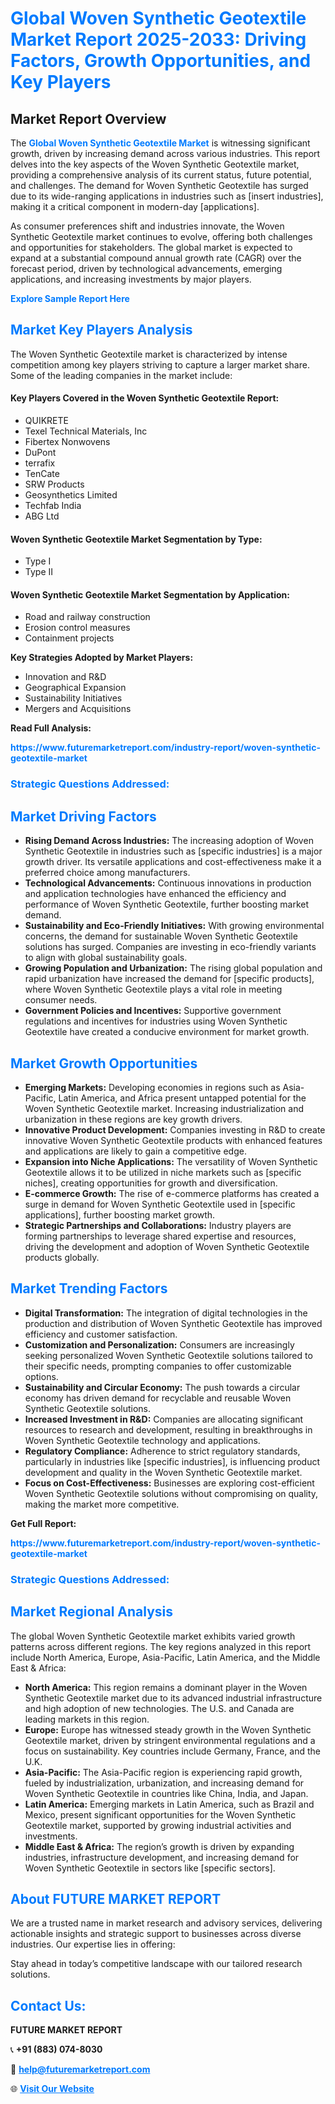 <h1 style="color: #007BFF;">Global Woven Synthetic Geotextile Market Report 2025-2033: Driving Factors, Growth Opportunities, and Key Players</h1>

<section id="overview">
<h2>Market Report Overview</h2>
<p>The <a href="https://www.futuremarketreport.com/industry-report/woven-synthetic-geotextile-market" style="color: #007BFF; text-decoration: none;"><strong>Global Woven Synthetic Geotextile Market</strong></a> is witnessing significant growth, driven by increasing demand across various industries. This report delves into the key aspects of the Woven Synthetic Geotextile market, providing a comprehensive analysis of its current status, future potential, and challenges. The demand for Woven Synthetic Geotextile has surged due to its wide-ranging applications in industries such as [insert industries], making it a critical component in modern-day [applications].</p>
<p>As consumer preferences shift and industries innovate, the Woven Synthetic Geotextile market continues to evolve, offering both challenges and opportunities for stakeholders. The global market is expected to expand at a substantial compound annual growth rate (CAGR) over the forecast period, driven by technological advancements, emerging applications, and increasing investments by major players.</p>
</section>

<section id="overview">
<p><a href="https://www.futuremarketreport.com/request-sample/reportId=109760" style="color: #007BFF; text-decoration: none;"><strong>Explore Sample Report Here</strong></a></p>
</section>

<section id="key-players">
<h2 style="color: #007BFF;">Market Key Players Analysis</h2>
<p>The Woven Synthetic Geotextile market is characterized by intense competition among key players striving to capture a larger market share. Some of the leading companies in the market include:</p>
<h4>Key Players Covered in the Woven Synthetic Geotextile Report:</h4>
<ul><li>QUIKRETE</li><li>Texel Technical Materials, Inc</li><li>Fibertex Nonwovens</li><li>DuPont</li><li>terrafix</li><li>TenCate</li><li>SRW Products</li><li>Geosynthetics Limited</li><li>Techfab India</li><li>ABG Ltd</li></ul>
<h4>Woven Synthetic Geotextile Market Segmentation by Type:</h4>
<ul><li>Type I</li><li>Type II</li></ul>

<h4>Woven Synthetic Geotextile Market Segmentation by Application:</h4>
<ul><li>Road and railway construction</li><li>Erosion control measures</li><li>Containment projects</li></ul>
<p><strong>Key Strategies Adopted by Market Players:</strong></p>
<ul>
<li>Innovation and R&D</li>
<li>Geographical Expansion</li>
<li>Sustainability Initiatives</li>
<li>Mergers and Acquisitions</li>
</ul>
</section>

<section>
<p><strong>Read Full Analysis: </strong></p><a href="https://www.futuremarketreport.com/industry-report/woven-synthetic-geotextile-market" style="color: #007BFF; text-decoration: none;"><strong>https://www.futuremarketreport.com/industry-report/woven-synthetic-geotextile-market</strong></a>
<h3 style="color: #007BFF;">Strategic Questions Addressed:</h3>
</section>

<section id="driving-factors">
<h2 style="color: #007BFF;">Market Driving Factors</h2>
<ul>
<li><strong>Rising Demand Across Industries:</strong> The increasing adoption of Woven Synthetic Geotextile in industries such as [specific industries] is a major growth driver. Its versatile applications and cost-effectiveness make it a preferred choice among manufacturers.</li>
<li><strong>Technological Advancements:</strong> Continuous innovations in production and application technologies have enhanced the efficiency and performance of Woven Synthetic Geotextile, further boosting market demand.</li>
<li><strong>Sustainability and Eco-Friendly Initiatives:</strong> With growing environmental concerns, the demand for sustainable Woven Synthetic Geotextile solutions has surged. Companies are investing in eco-friendly variants to align with global sustainability goals.</li>
<li><strong>Growing Population and Urbanization:</strong> The rising global population and rapid urbanization have increased the demand for [specific products], where Woven Synthetic Geotextile plays a vital role in meeting consumer needs.</li>
<li><strong>Government Policies and Incentives:</strong> Supportive government regulations and incentives for industries using Woven Synthetic Geotextile have created a conducive environment for market growth.</li>
</ul>
</section>

<section id="growth-opportunities">
<h2 style="color: #007BFF;">Market Growth Opportunities</h2>
<ul>
<li><strong>Emerging Markets:</strong> Developing economies in regions such as Asia-Pacific, Latin America, and Africa present untapped potential for the Woven Synthetic Geotextile market. Increasing industrialization and urbanization in these regions are key growth drivers.</li>
<li><strong>Innovative Product Development:</strong> Companies investing in R&D to create innovative Woven Synthetic Geotextile products with enhanced features and applications are likely to gain a competitive edge.</li>
<li><strong>Expansion into Niche Applications:</strong> The versatility of Woven Synthetic Geotextile allows it to be utilized in niche markets such as [specific niches], creating opportunities for growth and diversification.</li>
<li><strong>E-commerce Growth:</strong> The rise of e-commerce platforms has created a surge in demand for Woven Synthetic Geotextile used in [specific applications], further boosting market growth.</li>
<li><strong>Strategic Partnerships and Collaborations:</strong> Industry players are forming partnerships to leverage shared expertise and resources, driving the development and adoption of Woven Synthetic Geotextile products globally.</li>
</ul>
</section>

<section id="trending-factors">
<h2 style="color: #007BFF;">Market Trending Factors</h2>
<ul>
<li><strong>Digital Transformation:</strong> The integration of digital technologies in the production and distribution of Woven Synthetic Geotextile has improved efficiency and customer satisfaction.</li>
<li><strong>Customization and Personalization:</strong> Consumers are increasingly seeking personalized Woven Synthetic Geotextile solutions tailored to their specific needs, prompting companies to offer customizable options.</li>
<li><strong>Sustainability and Circular Economy:</strong> The push towards a circular economy has driven demand for recyclable and reusable Woven Synthetic Geotextile solutions.</li>
<li><strong>Increased Investment in R&D:</strong> Companies are allocating significant resources to research and development, resulting in breakthroughs in Woven Synthetic Geotextile technology and applications.</li>
<li><strong>Regulatory Compliance:</strong> Adherence to strict regulatory standards, particularly in industries like [specific industries], is influencing product development and quality in the Woven Synthetic Geotextile market.</li>
<li><strong>Focus on Cost-Effectiveness:</strong> Businesses are exploring cost-efficient Woven Synthetic Geotextile solutions without compromising on quality, making the market more competitive.</li>
</ul>
</section>

<section>
<p><strong>Get Full Report: </strong></p><a href="https://www.futuremarketreport.com/industry-report/woven-synthetic-geotextile-market" style="color: #007BFF; text-decoration: none;"><strong>https://www.futuremarketreport.com/industry-report/woven-synthetic-geotextile-market</strong></a>
<h3 style="color: #007BFF;">Strategic Questions Addressed:</h3>
</section>


<section id="regional-analysis">
<h2 style="color: #007BFF;">Market Regional Analysis</h2>
<p>The global Woven Synthetic Geotextile market exhibits varied growth patterns across different regions. The key regions analyzed in this report include North America, Europe, Asia-Pacific, Latin America, and the Middle East & Africa:</p>
<ul>
<li><strong>North America:</strong> This region remains a dominant player in the Woven Synthetic Geotextile market due to its advanced industrial infrastructure and high adoption of new technologies. The U.S. and Canada are leading markets in this region.</li>
<li><strong>Europe:</strong> Europe has witnessed steady growth in the Woven Synthetic Geotextile market, driven by stringent environmental regulations and a focus on sustainability. Key countries include Germany, France, and the U.K.</li>
<li><strong>Asia-Pacific:</strong> The Asia-Pacific region is experiencing rapid growth, fueled by industrialization, urbanization, and increasing demand for Woven Synthetic Geotextile in countries like China, India, and Japan.</li>
<li><strong>Latin America:</strong> Emerging markets in Latin America, such as Brazil and Mexico, present significant opportunities for the Woven Synthetic Geotextile market, supported by growing industrial activities and investments.</li>
<li><strong>Middle East & Africa:</strong> The region’s growth is driven by expanding industries, infrastructure development, and increasing demand for Woven Synthetic Geotextile in sectors like [specific sectors].</li>
</ul>
</section>

<footer>
<h2 style="color: #007BFF;">About FUTURE MARKET REPORT</h2>
<p>We are a trusted name in market research and advisory services, delivering actionable insights and strategic support to businesses across diverse industries. Our expertise lies in offering:</p>

<p>Stay ahead in today’s competitive landscape with our tailored research solutions.</p>

<h2 style="color: #007BFF;">Contact Us:</h2>
<p><strong>FUTURE MARKET REPORT</strong></p>
<p>📞 <strong>+91 (883) 074-8030</strong></p>
<p>📧 <strong><a href="mailto:help@futuremarketreport.com" style="color: #007BFF;">help@futuremarketreport.com</a></strong></p>
<p>🌐 <strong><a href="https://www.futuremarketreport.com/" style="color: #007BFF;">Visit Our Website</a></strong></p>
</footer>